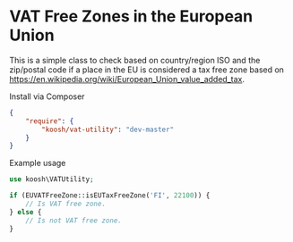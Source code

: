 VAT Free Zones in the European Union
====================================

This is a simple class to check based on country/region ISO
and the zip/postal code if a place in the EU is considered
a tax free zone based on https://en.wikipedia.org/wiki/European_Union_value_added_tax.

Install via Composer

```json
{
    "require": {
        "koosh/vat-utility": "dev-master"
    }
}
```

Example usage

```php
use koosh\VATUtility;

if (EUVATFreeZone::isEUTaxFreeZone('FI', 22100)) {
    // Is VAT free zone.
} else {
    // Is not VAT free zone.
}
```
